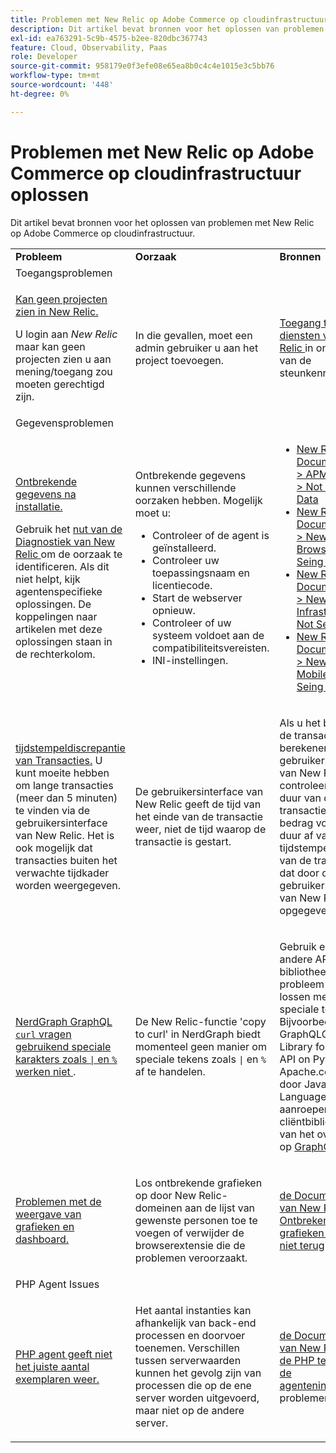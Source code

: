 ```yaml
---
title: Problemen met New Relic op Adobe Commerce op cloudinfrastructuur oplossen
description: Dit artikel bevat bronnen voor het oplossen van problemen met New Relic op Adobe Commerce op cloudinfrastructuur.
exl-id: ea763291-5c9b-4575-b2ee-820dbc367743
feature: Cloud, Observability, Paas
role: Developer
source-git-commit: 958179e0f3efe08e65ea8b0c4c4e1015e3c5bb76
workflow-type: tm+mt
source-wordcount: '448'
ht-degree: 0%

---
```


# Problemen met New Relic op Adobe Commerce op cloudinfrastructuur oplossen

Dit artikel bevat bronnen voor het oplossen van problemen met New Relic op Adobe Commerce op cloudinfrastructuur.

<table>
<tbody>
<tr>
<td class="wysiwyg-text-align-center"><strong>Probleem</strong></td>
<td class="wysiwyg-text-align-center"><strong>Oorzaak</strong></td>
<td class="wysiwyg-text-align-center"><strong>Bronnen</strong></td>
</tr>
<tr>
<td class="wysiwyg-text-align-center" colspan="3">Toegangsproblemen</td>
</tr>
<tr>
<td>
<p><u>Kan geen projecten zien in New Relic.</u></p>
<p>U login aan <em> New Relic </em> maar kan geen projecten zien u aan mening/toegang zou moeten gerechtigd zijn.</p>
</td>
<td>
<p>In die gevallen, moet een admin gebruiker u aan het project toevoegen.</p>
</td>
<td>
<p><a href="https://experienceleague.adobe.com/docs/commerce-knowledge-base/kb/faq/access-new-relic-services.html"> Toegang tot de diensten van New Relic </a> in onze basis van de steunkennis.</p>
</td>
</tr>
<tr>
<td class="wysiwyg-text-align-center" colspan="3">Gegevensproblemen</td>
</tr>
<tr>
<td>
<p><u>Ontbrekende gegevens na installatie.</u></p>
<p>Gebruik het <a href="https://docs.newrelic.com/docs/agents/manage-apm-agents/troubleshooting/new-relic-diagnostics"> nut van de Diagnostiek van New Relic </a> om de oorzaak te identificeren. Als dit niet helpt, kijk agentenspecifieke oplossingen. De koppelingen naar artikelen met deze oplossingen staan in de rechterkolom.</p>
</td>
<td>
<p>Ontbrekende gegevens kunnen verschillende oorzaken hebben. Mogelijk moet u:</p>
<ul>
<li>Controleer of de agent is geïnstalleerd.</li>
<li>Controleer uw toepassingsnaam en licentiecode.</li>
<li>Start de webserver opnieuw.</li>
<li>Controleer of uw systeem voldoet aan de compatibiliteitsvereisten.</li>
<li>INI-instellingen.</li>
</ul>
</td>
<td>
<ul>
<li><a href="https://docs.newrelic.com/docs/agents/manage-apm-agents/troubleshooting/not-seeing-data#apm-agents">New Relic Documentation &gt; APM Agents &gt; Not Seing Data</a></li>
<li><a href="https://docs.newrelic.com/docs/agents/manage-apm-agents/troubleshooting/not-seeing-data#browser-agent">New Relic Documentation &gt; New Relic Browser &gt; Not Seing Data</a></li>
<li><a href="https://docs.newrelic.com/docs/agents/manage-apm-agents/troubleshooting/not-seeing-data#infrastructure-agents">New Relic Documentation &gt; New Relic Infrastructure &gt; Not Seing Data</a></li>
<li><a href="https://docs.newrelic.com/docs/agents/manage-apm-agents/troubleshooting/not-seeing-data#mobile-agents">New Relic Documentation &gt; New Relic Mobile &gt; Not Seing Data</a></li>
</ul>
</td>
</tr>
<tr>
<td>
<p><u> tijdstempeldiscrepantie van Transacties.</u> U kunt moeite hebben om lange transacties (meer dan 5 minuten) te vinden via de gebruikersinterface van New Relic. Het is ook mogelijk dat transacties buiten het verwachte tijdkader worden weergegeven.</p>
</td>
<td>
<p>De gebruikersinterface van New Relic geeft de tijd van het einde van de transactie weer, niet de tijd waarop de transactie is gestart.</p>
</td>
<td>
<p>Als u het begin van de transactie wilt berekenen met de gebruikersinterface van New Relic, controleert u de duur van de transactie. Trek het bedrag voor de duur af van het tijdstempel (einde van de transactie) dat door de gebruikersinterface van New Relic is opgegeven.</p>
</td>
</tr>
<tr>
<td>
<p><u> NerdGraph GraphQL <code>curl</code> vragen gebruikend speciale karakters zoals <code>|</code> en <code>%</code> werken niet </u>.</p>
</td>
<td>
<p>De New Relic-functie 'copy to curl' in NerdGraph biedt momenteel geen manier om speciale tekens zoals <code>|</code> en <code>%</code> af te handelen.</p>
</td>
<td>
<p>Gebruik een andere API-bibliotheek om het probleem op te lossen met speciale tekens. Bijvoorbeeld GraphQLClient Library for Graphql API on Python, of Apache.commons door Java Language-aanroepen. De cliëntbibliotheken van het overzicht op <a href="https://graphql.org/code/"> GraphQL </a>.</p>
</td>
</tr>
<tr>
<td>
<p><u>Problemen met de weergave van grafieken en dashboard.</u></p>
</td>
<td>
<p>Los ontbrekende grafieken op door New Relic-domeinen aan de lijst van gewenste personen toe te voegen of verwijder de browserextensie die de problemen veroorzaakt.</p>
</td>
<td>
<p><a href="https://docs.newrelic.com/docs/apm/new-relic-apm/troubleshooting/charts-missing-or-do-not-render"> de Documentatie van New Relic &gt; Ontbrekende grafieken of geef niet terug </a> </p>
</td>
</tr>
<tr>
<td class="wysiwyg-text-align-center" colspan="3">PHP Agent Issues</td>
</tr>
<tr>
<td>
<p><u>PHP agent geeft niet het juiste aantal exemplaren weer.</u></p>
</td>
<td>
<p>Het aantal instanties kan afhankelijk van back-end processen en doorvoer toenemen. Verschillen tussen serverwaarden kunnen het gevolg zijn van processen die op de ene server worden uitgevoerd, maar niet op de andere server.</p>
</td>
<td>
<p><a href="https://docs.newrelic.com/docs/agents/php-agent/troubleshooting/troubleshoot-php-agent-instance-count"> de Documentatie van New Relic &gt; los de PHP telling van de agenteninstantie </a> problemen op </p>
</td>
</tr>
</tbody>
</table>
